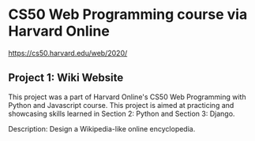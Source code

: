 # CS50 Web Programming course via Harvard Online
https://cs50.harvard.edu/web/2020/

## Project 1: Wiki Website

This project was a part of Harvard Online's CS50 Web Programming with Python and Javascript course. This project is aimed at practicing and showcasing skills learned in Section 2: Python and Section 3: Django.

Description: Design a Wikipedia-like online encyclopedia.
